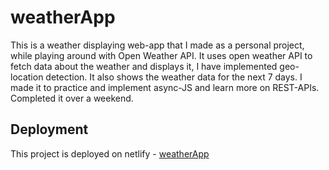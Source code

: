 # weatherApp

This is a weather displaying web-app that I made as a personal project, while playing around with Open Weather API. It uses open weather API to fetch data about the weather and displays it, I have implemented geo-location detection. It also shows the weather data for the next 7 days. I made it to practice and implement async-JS and learn more on REST-APIs. Completed it over a weekend.

## Deployment

This project is deployed on netlify - [weatherApp](https://weather-app-kladhani.netlify.app/)
